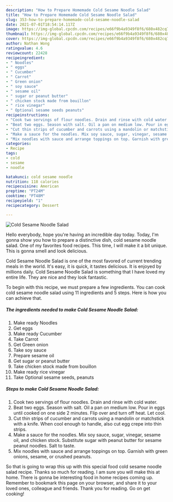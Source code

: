 ```yaml
---
description: "How to Prepare Homemade Cold Sesame Noodle Salad"
title: "How to Prepare Homemade Cold Sesame Noodle Salad"
slug: 353-how-to-prepare-homemade-cold-sesame-noodle-salad
date: 2021-07-01T18:54:14.117Z
image: https://img-global.cpcdn.com/recipes/e66f9b4a9349f8f6/680x482cq70/cold-sesame-noodle-salad-recipe-main-photo.jpg
thumbnail: https://img-global.cpcdn.com/recipes/e66f9b4a9349f8f6/680x482cq70/cold-sesame-noodle-salad-recipe-main-photo.jpg
cover: https://img-global.cpcdn.com/recipes/e66f9b4a9349f8f6/680x482cq70/cold-sesame-noodle-salad-recipe-main-photo.jpg
author: Nathan Wong
ratingvalue: 4.6
reviewcount: 22428
recipeingredient:
- " Noodles"
- " eggs"
- " Cucumber"
- " Carrot"
- " Green onion"
- " soy sauce"
- " sesame oil"
- " sugar or peanut butter"
- " chicken stock made from bouillon"
- " rice vinegar"
- " Optional sesame seeds peanuts"
recipeinstructions:
- "Cook two servings of flour noodles. Drain and rinse with cold water."
- "Beat two eggs. Season with salt. Oil a pan on medium low. Pour in eggs until cooked on one side 2 minutes. Flip over and turn off heat. Let cool."
- "Cut thin strips of cucumber and carrots using a mandolin or matchstick with a knife. When cool enough to handle, also cut egg crepe into thin strips."
- "Make a sauce for the noodles. Mix soy sauce, sugar, vinegar, sesame oil, and chicken stock. Substitute sugar with peanut butter for sesame peanut noodles. Salt to taste."
- "Mix noodles with sauce and arrange toppings on top. Garnish with green onions, sesame, or crushed peanuts."
categories:
- Recipe
tags:
- cold
- sesame
- noodle

katakunci: cold sesame noodle 
nutrition: 118 calories
recipecuisine: American
preptime: "PT24M"
cooktime: "PT48M"
recipeyield: "1"
recipecategory: Dessert

---
```



![Cold Sesame Noodle Salad](https://img-global.cpcdn.com/recipes/e66f9b4a9349f8f6/680x482cq70/cold-sesame-noodle-salad-recipe-main-photo.jpg)

Hello everybody, hope you're having an incredible day today. Today, I'm gonna show you how to prepare a distinctive dish, cold sesame noodle salad. One of my favorites food recipes. This time, I will make it a bit unique. This is gonna smell and look delicious.



Cold Sesame Noodle Salad is one of the most favored of current trending meals in the world. It's easy, it is quick, it tastes delicious. It is enjoyed by millions daily. Cold Sesame Noodle Salad is something that I have loved my entire life. They are nice and they look fantastic.


To begin with this recipe, we must prepare a few ingredients. You can cook cold sesame noodle salad using 11 ingredients and 5 steps. Here is how you can achieve that.

<!--inarticleads1-->

##### The ingredients needed to make Cold Sesame Noodle Salad:

1. Make ready  Noodles
1. Get  eggs
1. Make ready  Cucumber
1. Take  Carrot
1. Get  Green onion
1. Take  soy sauce
1. Prepare  sesame oil
1. Get  sugar or peanut butter
1. Take  chicken stock made from bouillon
1. Make ready  rice vinegar
1. Take  Optional sesame seeds, peanuts




<!--inarticleads2-->

##### Steps to make Cold Sesame Noodle Salad:

1. Cook two servings of flour noodles. Drain and rinse with cold water.
1. Beat two eggs. Season with salt. Oil a pan on medium low. Pour in eggs until cooked on one side 2 minutes. Flip over and turn off heat. Let cool.
1. Cut thin strips of cucumber and carrots using a mandolin or matchstick with a knife. When cool enough to handle, also cut egg crepe into thin strips.
1. Make a sauce for the noodles. Mix soy sauce, sugar, vinegar, sesame oil, and chicken stock. Substitute sugar with peanut butter for sesame peanut noodles. Salt to taste.
1. Mix noodles with sauce and arrange toppings on top. Garnish with green onions, sesame, or crushed peanuts.




So that is going to wrap this up with this special food cold sesame noodle salad recipe. Thanks so much for reading. I am sure you will make this at home. There is gonna be interesting food in home recipes coming up. Remember to bookmark this page on your browser, and share it to your loved ones, colleague and friends. Thank you for reading. Go on get cooking!
